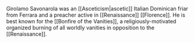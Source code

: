 Girolamo Savonarola was an [[Asceticism|ascetic]] Italian Dominican friar from Ferrara and a preacher active in [[Renaissance]] [[Florence]]. He is best known for the [[Bonfire of the Vanities]], a religiously-motivated organized burning of all worldly vanities in opposition to the [[Renaissance]].